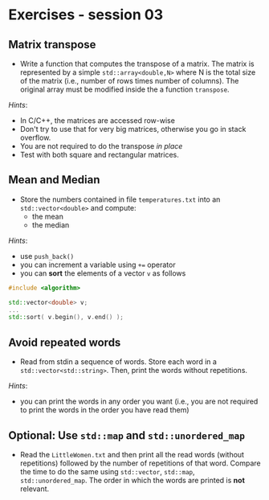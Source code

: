 # Exercises - session 03

## Matrix transpose

- Write a function that computes the transpose of a matrix. The matrix is represented by a simple `std::array<double,N>` where N is the total size of the matrix (i.e., number of rows times number of columns). The original array must be modified inside the a function `transpose`.

*Hints*:

- In C/C++, the matrices are accessed row-wise
- Don't try to use that for very big matrices, otherwise you go in stack overflow.
- You are not required to do the transpose *in place*
- Test with both square and rectangular matrices.




## Mean and Median

- Store the numbers contained in file `temperatures.txt` into an `std::vector<double>` and compute:
  - the mean
  - the median

*Hints*:

- use `push_back()`
- you can increment a variable using `+=` operator
- you can **sort** the elements of a vector `v` as follows
```c++
#include <algorithm>

std::vector<double> v;
...
std::sort( v.begin(), v.end() );
```


## Avoid repeated words

- Read from stdin a sequence of words. Store each word in a `std::vector<std::string>`. Then, print the words without repetitions.

*Hints*:

- you can print the words in any order you want (i.e., you are not required to print the words in the order you have read them)

## **Optional**: Use `std::map` and `std::unordered_map`

- Read the `LittleWomen.txt` and then print all the read words (without repetitions) followed by the number of repetitions of that word. Compare the time to do the same using `std::vector`, `std::map`, `std::unordered_map`. The order in which the words are printed is **not** relevant.
